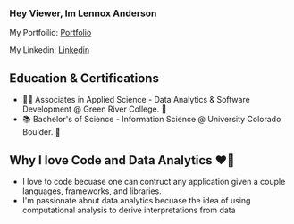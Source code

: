 ### Hey Viewer, Im Lennox Anderson 

My Portfoilio: [Portfolio]

My Linkedin:   [Linkedin]

## Education & Certifications
- 🧑‍💻 Associates in Applied Science - Data Analytics & Software Development @ Green River College. 🐊
- 📚 Bachelor's of Science - Information Science @ University Colorado Boulder. 🦬

## Why I love Code and Data Analytics ❤️👾
- I love to code becuase one can contruct any application given a couple languages, frameworks, and libraries.
- I'm passionate about data analytics becuase the idea of using computational analysis to derive interpretations from data

[Portfolio]: https://lennoxanderson.com/portfolio
[Linkedin]: https://www.linkedin.com/in/lennox-a/
